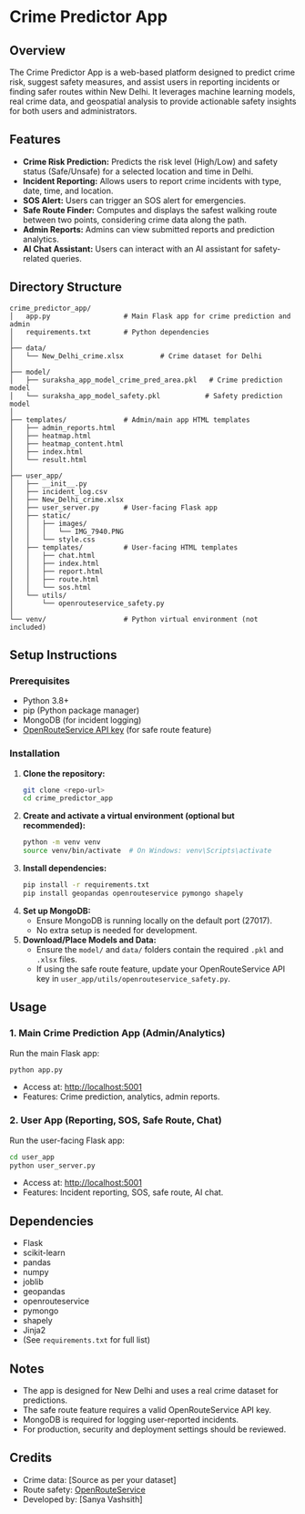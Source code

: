 # Crime Predictor App

## Overview
The Crime Predictor App is a web-based platform designed to predict crime risk, suggest safety measures, and assist users in reporting incidents or finding safer routes within New Delhi. It leverages machine learning models, real crime data, and geospatial analysis to provide actionable safety insights for both users and administrators.

## Features
- **Crime Risk Prediction:** Predicts the risk level (High/Low) and safety status (Safe/Unsafe) for a selected location and time in Delhi.
- **Incident Reporting:** Allows users to report crime incidents with type, date, time, and location.
- **SOS Alert:** Users can trigger an SOS alert for emergencies.
- **Safe Route Finder:** Computes and displays the safest walking route between two points, considering crime data along the path.
- **Admin Reports:** Admins can view submitted reports and prediction analytics.
- **AI Chat Assistant:** Users can interact with an AI assistant for safety-related queries.

## Directory Structure
```
crime_predictor_app/
│   app.py                  # Main Flask app for crime prediction and admin
│   requirements.txt        # Python dependencies
│
├── data/
│   └── New_Delhi_crime.xlsx         # Crime dataset for Delhi
│
├── model/
│   ├── suraksha_app_model_crime_pred_area.pkl   # Crime prediction model
│   └── suraksha_app_model_safety.pkl           # Safety prediction model
│
├── templates/              # Admin/main app HTML templates
│   ├── admin_reports.html
│   ├── heatmap.html
│   ├── heatmap_content.html
│   ├── index.html
│   └── result.html
│
├── user_app/
│   ├── __init__.py
│   ├── incident_log.csv
│   ├── New_Delhi_crime.xlsx
│   ├── user_server.py      # User-facing Flask app
│   ├── static/
│   │   ├── images/
│   │   │   └── IMG_7940.PNG
│   │   └── style.css
│   ├── templates/          # User-facing HTML templates
│   │   ├── chat.html
│   │   ├── index.html
│   │   ├── report.html
│   │   ├── route.html
│   │   └── sos.html
│   └── utils/
│       └── openrouteservice_safety.py
│
└── venv/                   # Python virtual environment (not included)
```

## Setup Instructions
### Prerequisites
- Python 3.8+
- pip (Python package manager)
- MongoDB (for incident logging)
- [OpenRouteService API key](https://openrouteservice.org/sign-up/) (for safe route feature)

### Installation
1. **Clone the repository:**
   ```bash
   git clone <repo-url>
   cd crime_predictor_app
   ```
2. **Create and activate a virtual environment (optional but recommended):**
   ```bash
   python -m venv venv
   source venv/bin/activate  # On Windows: venv\Scripts\activate
   ```
3. **Install dependencies:**
   ```bash
   pip install -r requirements.txt
   pip install geopandas openrouteservice pymongo shapely
   ```
4. **Set up MongoDB:**
   - Ensure MongoDB is running locally on the default port (27017).
   - No extra setup is needed for development.
5. **Download/Place Models and Data:**
   - Ensure the `model/` and `data/` folders contain the required `.pkl` and `.xlsx` files.
   - If using the safe route feature, update your OpenRouteService API key in `user_app/utils/openrouteservice_safety.py`.

## Usage
### 1. Main Crime Prediction App (Admin/Analytics)
Run the main Flask app:
```bash
python app.py
```
- Access at: [http://localhost:5001](http://localhost:5001)
- Features: Crime prediction, analytics, admin reports.

### 2. User App (Reporting, SOS, Safe Route, Chat)
Run the user-facing Flask app:
```bash
cd user_app
python user_server.py
```
- Access at: [http://localhost:5001](http://localhost:5001)
- Features: Incident reporting, SOS, safe route, AI chat.

## Dependencies
- Flask
- scikit-learn
- pandas
- numpy
- joblib
- geopandas
- openrouteservice
- pymongo
- shapely
- Jinja2
- (See `requirements.txt` for full list)

## Notes
- The app is designed for New Delhi and uses a real crime dataset for predictions.
- The safe route feature requires a valid OpenRouteService API key.
- MongoDB is required for logging user-reported incidents.
- For production, security and deployment settings should be reviewed.

## Credits
- Crime data: [Source as per your dataset]
- Route safety: [OpenRouteService](https://openrouteservice.org/)
- Developed by: [Sanya Vashsith] 
